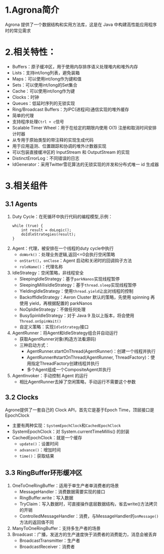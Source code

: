 # 1.Agrona简介
Agrona 提供了一个数据结构和实用方法库，这是在 Java 中构建高性能应用程序时的常见需求

# 2.相关特性：
- Buffers：原子缓冲区，用于使用内存排序语义处理堆内和堆外内存
- Lists：支持int/long列表，避免装箱
- Maps：可以使用int/long作为键和值
- Sets：可以使用int/long的Set集合
- Cache：可以使用int/long作为键
- Clocks：时钟
- Queues：低延时序列的无锁实现
- Ring/Broadcast Buffers：为IPC(进程间)通信实现的堆外缓存
- 简单的代理
- 支持程序处理`Ctrl + c`信号
- Scalable Timer Wheel：用于在给定的期限内使用 O(1) 注册和取消时间安排计时器
- 从专用于原始类型的带注释的实现生成代码
- 用于应用遥测、位置跟踪和协调的堆外计数器实现
- 可以包装直接缓冲区的 InputStream 和 OutputStream 的实现
- DistinctErrorLog：不同错误的日志
- IdGenerator：采用Twitter雪花算法的无锁实现的并发和分布式唯一 id 生成器

# 3.相关组件
## 3.1 Agents
1. Duty Cycle：在死循环中执行代码的编程模型,示例：
    ```
    while (true) {
        int result = doLogic();
        doIdleStrategies(result);
    }
    ```
2. Agent：代理，被安排在一个线程的duty cycle中执行
    - `doWork()`：处理业务逻辑,返回<=0会执行空闲策略
    - `onStart()`，`onClose`：Agent 启动和关闭时的回调钩子方法
    - `roleName()`：代理名称
3. IdleStrategy：空闲策略，非线程安全
    - SleepingIdleStrategy：基于`parkNanos`实现线程暂停
    - SleepingMillisIdleStrategy：基于`thread.sleep`实现线程暂停
    - YieldingIdleStrategy：使用`thread.yield`让出对线程的控制
    - BackoffIdleStrategy：Aeron Cluster 默认的策略，先使用 spinning 再使用 yield，再根据配置的 parkNanos
    - NoOpIdleStrategy：不做任何处理
    - BusySpinIdleStrategy：对于 Java 9 及以上版本，将会使用`Thread.onSpinWait()`
    - 自定义策略：实现`IdleStrategy`接口
4. AgentRunner：将Agent和IdleStrategy组合并自动运行
    - 获取AgentRunner对象(构造方法看源码)
    - 三种启动方式：
        - AgentRunner.startOnThread(AgentRunner)：创建一个线程并执行
        - AgentRunner#startOnThread(AgentRunner, ThreadFactory)：使用指定ThreadFactory创建线程并执行
        - 多个Agent组成一个CompositeAgent并执行
5. AgentInvoker：手动控制 Agent 的运行
    - 相比AgentRunner去掉了空闲策略，手动运行不需要这个参数
    
## 3.2 Clocks
Agrone提供了一套自己的 Clock API，首先它是基于Epoch Time，顶层接口是EpochClock
   - 主要有两种实现：`SystemEpochClock`和`CachedEpochClock`
   - SystemEpochClock：对 System.currentTimeMillis() 的封装
   - CachedEpochClock：就是一个缓存
        - `update()`：设置时间
        - `advance()`：增加时间
        - `time()`：获取结果

## 3.3 RingBuffer环形缓冲区
1. OneToOneRingBuffer：适用于单生产者单消费者的场景
    - MessageHandler：消费数据需要实现的接口
    - RingBuffer.write：写入数据
    - TryClaim：写入数据时，可直接操作底层数据结构，省去write()方法拷贝的开销
    - ControlledMessageHandler：消费，与MessageHandler的`onMessage()`方法的返回值不同
2. ManyToOneRingBuffer：支持多生产者的场景
3. Broadcast：广播，发送方的生产速度快于消费者的消费能力，消息会被丢弃
    - BroadcastTransmitter：生产者
    - BroadcastReceiver：消费者
